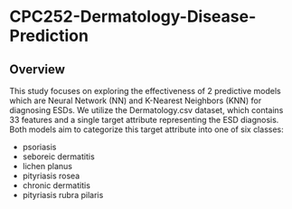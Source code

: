 # CPC252-Dermatology-Disease-Prediction

## Overview
This study focuses on exploring the effectiveness of 2 predictive models which are Neural Network (NN) and K-Nearest Neighbors (KNN) for diagnosing ESDs. We utilize the Dermatology.csv dataset, which contains 33 features and a single target attribute representing the ESD diagnosis. Both models aim to categorize this target attribute into one of six classes:
- psoriasis
- seboreic dermatitis
- lichen planus
- pityriasis rosea
- chronic dermatitis
- pityriasis rubra pilaris


